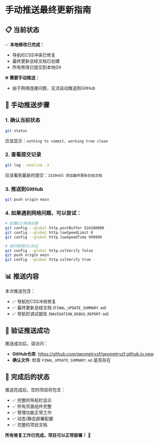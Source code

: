 # 手动推送最终更新指南

## 📋 当前状态

✅ **本地修改已完成：**
- 导航栏CSS冲突已修复
- 最终更新总结文档已创建
- 所有修改已提交到本地Git

❌ **需要手动推送：**
- 由于网络连接问题，无法自动推送到GitHub

## 🚀 手动推送步骤

### 1. 确认当前状态
```bash
git status
```
应该显示：`nothing to commit, working tree clean`

### 2. 查看提交记录
```bash
git log --oneline -3
```
应该看到最新的提交：`3320e55 添加最终更新总结文档`

### 3. 推送到GitHub
```bash
git push origin main
```

### 4. 如果遇到网络问题，可以尝试：
```bash
# 配置Git网络设置
git config --global http.postBuffer 524288000
git config --global http.lowSpeedLimit 0
git config --global http.lowSpeedTime 999999

# 临时禁用SSL验证
git config --global http.sslVerify false
git push origin main
git config --global http.sslVerify true
```

## 📊 推送内容

本次推送包含：
- ✅ 导航栏CSS冲突修复
- ✅ 最终更新总结文档 (`FINAL_UPDATE_SUMMARY.md`)
- ✅ 导航栏调试报告 (`NAVIGATION_DEBUG_REPORT.md`)

## 🎯 验证推送成功

推送成功后，请访问：
- **GitHub仓库**: https://github.com/geometryzf/geometryzf.github.io.new
- **确认文件**: 检查 `FINAL_UPDATE_SUMMARY.md` 是否存在

## 🎉 完成后的状态

推送完成后，您的项目将包含：
- ✅ 完整的导航栏显示
- ✅ 所有页面组件完整
- ✅ 管理功能正常工作
- ✅ 动态/静态部署配置
- ✅ 完整的项目文档

**所有修复工作已完成，项目可以正常部署！** 🚀
